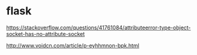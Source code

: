 # flask

https://stackoverflow.com/questions/41761084/attributeerror-type-object-socket-has-no-attribute-socket


http://www.voidcn.com/article/p-eyhhmnon-bpk.html





